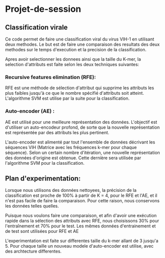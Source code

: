 # Projet-de-session

## Classification virale

Ce code permet de faire une classification viral du virus VIH-1 en utilisant deux methodes. Le but est de faire une comparaison des resultats des deux methodes sur le temps d'execution et la precision de la classification.

Apres avoir selectionner les donnees ainsi que la taille du K-mer, la selection d'attributs est faite selon les deux techniques suivantes:

### Recursive features elimination (RFE):

RFE est une méthode de sélection d'attribut qui supprime les attributs les plus faibles jusqu'à ce que le nombre spécifié d'attributs soit atteint. L'algorithme SVM est utilise par la suite pour la classification.

### Auto-encoder (AE) :

AE est utilisé pour une meilleure représentation des données. L'objectif est d'utiliser un auto-encodeur profond, de sorte que la nouvelle représentation est représentée par des attributs les plus pertinent. 

L'auto-encoder est alimenté par tout l'ensemble de données décrivant les séquences VIH (Matrice avec les fréquences k-mer pour chaque séquence). Selon un certain nombre d'itération, une nouvelle représentation des données d'origine est obtenue. Cette dernière sera utilisée par l'algorithme SVM pour la classification.

## Plan d'experimentation:

Lorsque nous utilisons des données nettoyees, la précision de la classification est proche de 100% à partir de K = 4, pour le RFE et l'AE, et il n'est pas facile de faire la comparaison. Pour cette raison, nous conservons les données telles quelles.

Puisque nous voulons faire une comparaison, et afin d'avoir une exécution rapide dans la sélection des attributs avec RFE, nous choisissons 30% pour l'entraînement et 70% pour le test. Les mêmes données d'entrainement et de test sont utilisées pour RFE et AE

L'experimentation est faite sur differentes taille du k-mer allant de 3 jusqu'a 5.
Pour chaque taille un nouveau modele d'auto-encoder est utilise, avec des archtecture differentes.


